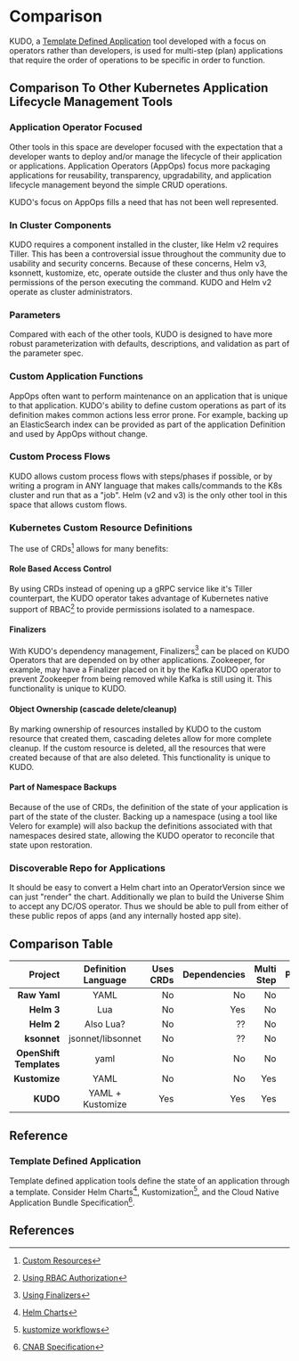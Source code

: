 # Comparison

KUDO, a [Template Defined Application](#template-defined-application) tool developed with a focus on operators rather than developers, is used for multi-step (plan) applications that require the order of operations to be specific in order to function.

## Comparison To Other Kubernetes Application Lifecycle Management Tools

### Application Operator Focused

Other tools in this space are developer focused with the expectation that a developer wants to deploy and/or manage the lifecycle of their application or applications.
Application Operators (AppOps) focus more packaging applications for reusability, transparency, upgradability, and application lifecycle management beyond the simple CRUD operations.

KUDO's focus on AppOps fills a need that has not been well represented.

### In Cluster Components

KUDO requires a component installed in the cluster, like Helm v2 requires Tiller.
This has been a controversial issue throughout the community due to usability and security concerns.
Because of these concerns, Helm v3, ksonnett, kustomize, etc, operate outside the cluster and thus only have the permissions of the person executing the command.
KUDO and Helm v2 operate as cluster administrators.

### Parameters

Compared with each of the other tools, KUDO is designed to have more robust parameterization with defaults, descriptions, and validation as part of the parameter spec.

### Custom Application Functions

AppOps often want to perform maintenance on an application that is unique to that application.
KUDO's ability to define custom operations as part of its definition makes common actions less error prone.
For example, backing up an ElasticSearch index can be provided as part of the application Definition and used by AppOps without change.

### Custom Process Flows

KUDO allows custom process flows with steps/phases if possible, or by writing a program in ANY language that makes calls/commands to the K8s cluster and run that as a "job".
Helm (v2 and v3) is the only other tool in this space that allows custom flows.

### Kubernetes Custom Resource Definitions

The use of CRDs[^CRD] allows for many benefits:

#### Role Based Access Control

By using CRDs instead of opening up a gRPC service like it's Tiller counterpart, the KUDO operator takes advantage of Kubernetes native support of RBAC[^RBAC] to provide permissions isolated to a namespace.

#### Finalizers

With KUDO's dependency management, Finalizers[^finalizers] can be placed on KUDO Operators that are depended on by other applications.
Zookeeper, for example, may have a Finalizer placed on it by the Kafka KUDO operator to prevent Zookeeper from being removed while Kafka is still using it.
This functionality is unique to KUDO.

#### Object Ownership (cascade delete/cleanup)

By marking ownership of resources installed by KUDO to the custom resource that created them, cascading deletes allow for more complete cleanup.
If the custom resource is deleted, all the resources that were created because of that are also deleted.
This functionality is unique to KUDO.

#### Part of Namespace Backups

Because of the use of CRDs, the definition of the state of your application is part of the state of the cluster.
Backing up a namespace (using a tool like Velero for example) will also backup the definitions associated with that namespaces desired state, allowing the KUDO operator to reconcile that state upon restoration.

### Discoverable Repo for Applications

It should be easy to convert a Helm chart into an OperatorVersion since we can just "render" the chart. Additionally we plan to build the Universe Shim to accept any DC/OS operator. Thus we should be able to pull from either of these public repos of apps (and any internally hosted app site).

## Comparison Table

|         Project | Definition Language | Uses CRDs | Dependencies | Multi Step | Parameters | Custom Lifecycles | Install Component | App Repo |
| ----------------------: | :-----------------: | --------: | -----------: | ---------: | :--------: | ----------------: | :---------------: | -------: |
|      **Raw Yaml** |    YAML     |    No |      No |     No |   No   |        No |    No     |    No |
|       **Helm 3** |     Lua     |    No |     Yes |     No |  Yes   |        Yes |    CLI    |   Yes |
|       **Helm 2** |   Also Lua?   |    No |      ?? |     No |  Yes   |        No |  CLI + Tiller  |   Yes |
|       **ksonnet** | jsonnet/libsonnet |    No |      ?? |     No |  Yes   |        ?? |    CLI    |    No |
| **OpenShift Templates** |    yaml     |    No |      No |     No |  Yes   |        No |   Openshift   |    No |
|      **Kustomize** |    YAML     |    No |      No |    Yes |   No   |        No |    CLI    |    No |
|        **KUDO** | YAML + Kustomize  |    Yes |     Yes |    Yes |  Yes   |        Yes |    Yes    |   Yes |

## Reference

### Template Defined Application

Template defined application tools define the state of an application through a template.
Consider Helm Charts[^charts], Kustomization[^kustomization], and the Cloud Native Application Bundle Specification[^cnab].

## References

[^CRD]: [Custom Resources](https://kubernetes.io/docs/concepts/extend-kubernetes/api-extension/custom-resources/)
[^RBAC]: [Using RBAC Authorization](https://kubernetes.io/docs/reference/access-authn-authz/rbac/) 
[^finalizers]: [Using Finalizers](https://book.kubebuilder.io/reference/using-finalizers.html)
[^charts]: [Helm Charts](https://github.com/helm/charts)
[^kustomization]: [kustomize workflows](https://github.com/kubernetes-sigs/kustomize/blob/master/docs/workflows.md)
[^cnab]: [CNAB Specification](https://github.com/deislabs/cnab-spec)

